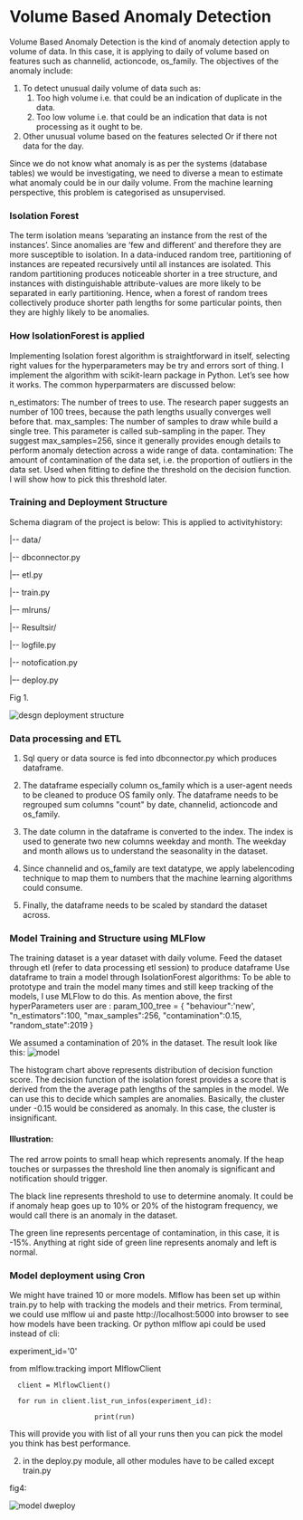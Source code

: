 
# Volume Based Anomaly Detection 

Volume Based Anomaly Detection is the kind of anomaly detection apply to volume of data. In this case,  it is applying to daily of volume based on features such as channelid, actioncode, os_family. The objectives of the anomaly include:

1. To detect  unusual daily volume of data such as:
    1. Too high volume i.e. that could be an indication of duplicate in the data.
    2. Too low volume i.e. that could be an indication that data is not processing  as it ought to be.
2. Other unusual volume based on the features selected Or if there not data for the day.

Since we do not know what anomaly is as per the systems (database tables) we would be investigating, we need to diverse a mean to estimate what anomaly could be in our daily volume. From the machine learning perspective, this problem is categorised as unsupervised.

### Isolation Forest  
The term isolation means ‘separating an instance from the rest of the instances’. Since anomalies are ‘few and different’ and therefore they are more susceptible to isolation. In a data-induced random tree, partitioning of instances are repeated recursively until all instances are isolated. This random partitioning produces noticeable shorter in a tree structure, and instances with distinguishable attribute-values are more likely to be separated in early partitioning. Hence, when a forest of random trees collectively produce shorter path lengths for some particular points, then they are highly likely to be anomalies.


### How IsolationForest is applied  
Implementing Isolation forest algorithm is straightforward in itself, selecting right values for the hyperparameters may be try and errors sort of thing. I implement the algorithm with scikit-learn package in Python. Let’s see how it works. The common hyperparmaters are discussed below: 

n_estimators: The number of trees to use. The research paper suggests an number of 100 trees, because the path lengths usually converges well before that.
max_samples: The number of samples to draw while build a single tree. This parameter is called sub-sampling in the paper. They suggest max_samples=256, since it generally provides enough details to perform anomaly detection across a wide range of data.
contamination: The amount of contamination of the data set, i.e. the proportion of outliers in the data set. Used when fitting to define the threshold on the decision function. I will show how to pick this threshold later.

### Training and  Deployment Structure  
Schema diagram of the project is below: This is applied to activityhistory:


|-- data/

|-- dbconnector.py

|–- etl.py

|-- train.py

|–- mlruns/

|-- Resultsir/

|-- logfile.py

|-- notofication.py

|–- deploy.py

Fig 1.

![desgn deployment structure](image/ML.png)

### Data processing and ETL
1. Sql query or data source is fed into dbconnector.py which produces dataframe.
2.  The dataframe especially column os_family which is a user-agent needs to be cleaned to produce OS family only. The dataframe needs to be regrouped sum columns "count" by date, channelid, actioncode and  os_family.

3. The date column in the dataframe is converted to the index. The index is used to generate two new columns weekday and month. The weekday and month allows us to understand the seasonality in the dataset.

4. Since channelid and os_family are text datatype, we apply labelencoding technique to map them to numbers that the machine learning algorithms could consume. 

5. Finally, the dataframe needs to be scaled by standard the dataset across.

### Model Training and Structure using MLFlow
The training dataset is a year dataset with daily volume.
Feed the dataset through etl (refer to data processing etl session) to produce dataframe
 Use dataframe to train a model through IsolationForest algorithms:
To be able to prototype and train the model many times and still keep tracking of the models, I use MLFlow to do this.
As mention above, the first hyperParameters user are : 
param_100_tree = {
       "behaviour":'new',
      "n_estimators":100, 
     "max_samples":256, 
     "contamination":0.15, 
"random_state":2019
}

We assumed a contamination of 20% in the dataset. The result look like this:
![model](image/decisionfun.png)

The histogram chart above represents distribution of decision function score.  The decision function of the isolation forest provides a score that is derived from the the average path lengths of the samples in the model. We can use this to decide which samples are anomalies. Basically, the cluster under -0.15 would be considered as anomaly. In this case, the cluster is insignificant. 

#### Illustration:

The red arrow points to small heap which represents anomaly. If the heap touches or surpasses the threshold line then anomaly is significant and notification should trigger.

The black line represents threshold to use to determine anomaly. It could be if anomaly heap goes up to 10% or 20% of the histogram frequency, we would call there is an anomaly in the dataset.

The green line represents percentage of contamination, in this  case, it is  -15%. Anything at right side of green line represents anomaly and left is normal.

### Model deployment using Cron
We might have trained 10 or more models. Mlflow has been set up within train.py to help with tracking the models and their metrics. From terminal, we could use mlflow ui and paste http://localhost:5000 into browser to see how models have been tracking.
Or python mlflow api could be used instead of cli:

 experiment_id='0'

from mlflow.tracking import MlflowClient

      client = MlflowClient()

      for run in client.list_run_infos(experiment_id):

                         print(run)

This will provide you with list of all your runs then you can pick the model you think has best performance.

2.  in the deploy.py module, all other modules have to be called except train.py

fig4:

![model dweploy](image/deploy.png)


```python

```

